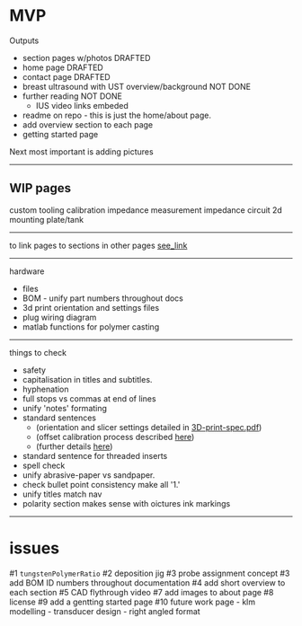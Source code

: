 # MVP

Outputs
- section pages w/photos DRAFTED
- home page DRAFTED
- contact page DRAFTED
- breast ultrasound with UST overview/background NOT DONE
- further reading NOT DONE
  - IUS video links embeded
- readme on repo - this is just the home/about page.
- add overview section to each page
- getting started page

Next most important is adding pictures


------------------------------------------------------------
WIP pages
----------
custom tooling
calibration
impedance measurement
impedance circuit
2d mounting plate/tank

------------------------------------------------------------
to link pages to sections in other pages
[see_link](custom-tooling-manufacture.md#test1)

------------------------------------------------------------
hardware
- files
- BOM - unify part numbers throughout docs
- 3d print orientation and settings files
- plug wiring diagram
- matlab functions for polymer casting
---------------------------------------------------------------
things to check
- safety
- capitalisation in titles and subtitles.
- hyphenation
- full stops vs commas at end of lines
- unify 'notes' formating
- standard sentences
  - (orientation and slicer settings detailed in [3D-print-spec.pdf](https://github.com/morganjroberts/open-UST/blob/main/hardware-distribution/3D-print-spec.pdf))
  - (offset calibration process described [here](dimension-calibration-3D-printing.md#deposition-mould))
  - (further details [here](custom-tooling-manufacture.md))
- standard sentence for threaded inserts
- spell check
- unify abrasive-paper vs sandpaper.
- check bullet point consistency make all '1.'
- unify titles match nav
- polarity section makes sense with oictures ink markings

---------------------------------------------------------------

# issues
#1 `tungstenPolymerRatio`
#2 deposition jig
#3 probe assignment concept
#3 add BOM ID numbers throughout documentation
#4 add short overview to each section
#5 CAD flythrough video 
#7 add images to about page
#8 license
#9 add a gentting started page
#10 future work page - klm modelling - transducer design - right angled format